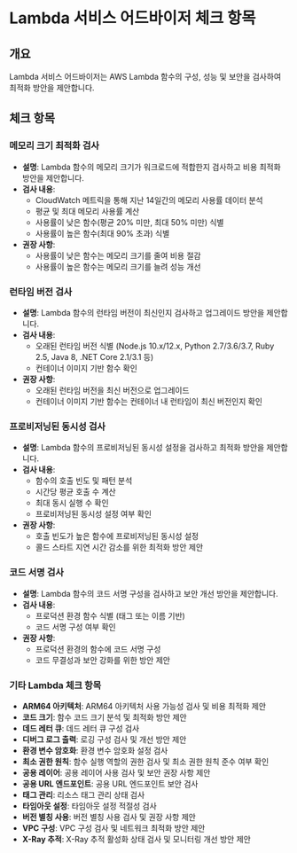 # Lambda 서비스 어드바이저 체크 항목

## 개요
Lambda 서비스 어드바이저는 AWS Lambda 함수의 구성, 성능 및 보안을 검사하여 최적화 방안을 제안합니다.

## 체크 항목

### 메모리 크기 최적화 검사
- **설명**: Lambda 함수의 메모리 크기가 워크로드에 적합한지 검사하고 비용 최적화 방안을 제안합니다.
- **검사 내용**:
  - CloudWatch 메트릭을 통해 지난 14일간의 메모리 사용률 데이터 분석
  - 평균 및 최대 메모리 사용률 계산
  - 사용률이 낮은 함수(평균 20% 미만, 최대 50% 미만) 식별
  - 사용률이 높은 함수(최대 90% 초과) 식별
- **권장 사항**:
  - 사용률이 낮은 함수는 메모리 크기를 줄여 비용 절감
  - 사용률이 높은 함수는 메모리 크기를 늘려 성능 개선

### 런타임 버전 검사
- **설명**: Lambda 함수의 런타임 버전이 최신인지 검사하고 업그레이드 방안을 제안합니다.
- **검사 내용**:
  - 오래된 런타임 버전 식별 (Node.js 10.x/12.x, Python 2.7/3.6/3.7, Ruby 2.5, Java 8, .NET Core 2.1/3.1 등)
  - 컨테이너 이미지 기반 함수 확인
- **권장 사항**:
  - 오래된 런타임 버전을 최신 버전으로 업그레이드
  - 컨테이너 이미지 기반 함수는 컨테이너 내 런타임이 최신 버전인지 확인

### 프로비저닝된 동시성 검사
- **설명**: Lambda 함수의 프로비저닝된 동시성 설정을 검사하고 최적화 방안을 제안합니다.
- **검사 내용**:
  - 함수의 호출 빈도 및 패턴 분석
  - 시간당 평균 호출 수 계산
  - 최대 동시 실행 수 확인
  - 프로비저닝된 동시성 설정 여부 확인
- **권장 사항**:
  - 호출 빈도가 높은 함수에 프로비저닝된 동시성 설정
  - 콜드 스타트 지연 시간 감소를 위한 최적화 방안 제안

### 코드 서명 검사
- **설명**: Lambda 함수의 코드 서명 구성을 검사하고 보안 개선 방안을 제안합니다.
- **검사 내용**:
  - 프로덕션 환경 함수 식별 (태그 또는 이름 기반)
  - 코드 서명 구성 여부 확인
- **권장 사항**:
  - 프로덕션 환경의 함수에 코드 서명 구성
  - 코드 무결성과 보안 강화를 위한 방안 제안

### 기타 Lambda 체크 항목
- **ARM64 아키텍처**: ARM64 아키텍처 사용 가능성 검사 및 비용 최적화 제안
- **코드 크기**: 함수 코드 크기 분석 및 최적화 방안 제안
- **데드 레터 큐**: 데드 레터 큐 구성 검사
- **디버그 로그 출력**: 로깅 구성 검사 및 개선 방안 제안
- **환경 변수 암호화**: 환경 변수 암호화 설정 검사
- **최소 권한 원칙**: 함수 실행 역할의 권한 검사 및 최소 권한 원칙 준수 여부 확인
- **공용 레이어**: 공용 레이어 사용 검사 및 보안 권장 사항 제안
- **공용 URL 엔드포인트**: 공용 URL 엔드포인트 보안 검사
- **태그 관리**: 리소스 태그 관리 상태 검사
- **타임아웃 설정**: 타임아웃 설정 적절성 검사
- **버전 별칭 사용**: 버전 별칭 사용 검사 및 권장 사항 제안
- **VPC 구성**: VPC 구성 검사 및 네트워크 최적화 방안 제안
- **X-Ray 추적**: X-Ray 추적 활성화 상태 검사 및 모니터링 개선 방안 제안